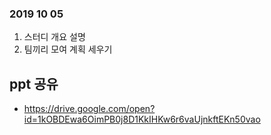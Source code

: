 ### 2019 10 05

1. 스터디 개요 설명
2. 팀끼리 모여 계획 세우기

## ppt 공유 
- https://drive.google.com/open?id=1kOBDEwa6OimPB0j8D1KkIHKw6r6vaUjnkftEKn50vao
